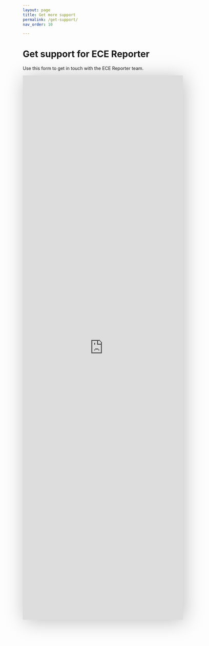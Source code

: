 ```yaml
---
layout: page
title: Get more support
permalink: /get-support/
nav_order: 10

---
```


# Get support for ECE Reporter
Use this form to get in touch with the ECE Reporter team.

<iframe src="https://forms.monday.com/forms/embed/f8fc70e961cc2d22488a3210385daaab?r=use1" width="500" height="1700" style="border: 0; box-shadow: 5px 5px 56px 0px rgba(0,0,0,0.25);"></iframe>
